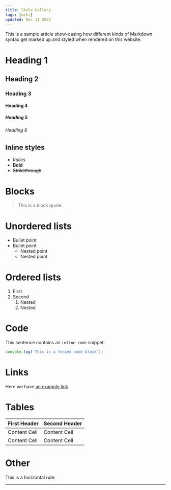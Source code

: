 ```yaml
---
title: Style Gallery
tags: [wiki]
updated: Dec 31 2022
---
```


This is a sample article show-casing how different kinds of Markdown syntax get marked up and styled when rendered on this website.

# Heading 1
## Heading 2
### Heading 3
#### Heading 4
##### Heading 5
###### Heading 6

## Inline styles

- *Italics*
- **Bold**
- ~~Strikethrough~~

# Blocks

> This is a block quote.

# Unordered lists

-   Bullet point
-   Bullet point
    -   Nested point
    -   Nested point

# Ordered lists

1.  First
2.  Second
    1.  Nested
    2.  Nested

# Code

This sentence contains an `inline code` snippet.

```javascript
console.log('This is a fenced code block');
`````

# Links

Here we have [an example link](http://example.com).

# Tables

| First Header  | Second Header |
| ------------- | ------------- |
| Content Cell  | Content Cell  |
| Content Cell  | Content Cell  |

# Other

This is a horizontal rule:

---
